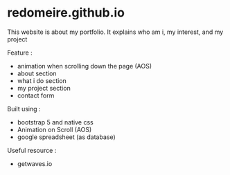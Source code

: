# redomeire.github.io

This website is about my portfolio. 
It explains who am i, my interest, and my project

Feature :
- animation when scrolling down the page (AOS)
- about section
- what i do section
- my project section
- contact form

Built using :
- bootstrap 5 and native css
- Animation on Scroll (AOS)
- google spreadsheet (as database)

Useful resource :
- getwaves.io
